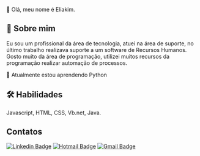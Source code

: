 👋 Olá, meu nome é Eliakim.

## 🚀 Sobre mim
Eu sou um profissional da área de tecnologia, atuei na área de suporte, no último trabalho realizava suporte a um software de Recursos Humanos. 
Gosto muito da área de programação, utilizei muitos recursos da programação realizar automação de processos.

🧠 Atualmente estou aprendendo Python

## 🛠 Habilidades
Javascript, HTML, CSS, Vb.net, Java.

##  Contatos 

[![Linkedin Badge](https://img.shields.io/badge/-Eliakim%20Cena-blue?style=flat-square&logo=Linkedin&logoColor=white&link=https://www.linkedin.com/in/eliakim-cena/&target=_blank)](https://www.linkedin.com/in/eliakim-cena/)
[![Hotmail Badge](https://img.shields.io/badge/-Hotmail-0078D4?style=flat-square&logo=microsoft-outlook&logoColor=white&link=mailto:eliakimcena@hotmail.com)](mailto:eliakimcena@hotmail.com)
[![Gmail Badge](https://img.shields.io/badge/-Gmail-0078D4?style=flat-square&logo=gmail&logoColor=red&link=mailto:eliakimcena@gmail.com)](mailto:eliakimcena@gmail.com)






